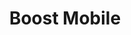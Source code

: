 ---
title: "Boost Mobile"
url: /amarillo/boost-mobile-east-amarillo-boulevard/
shop: mobile phone
---